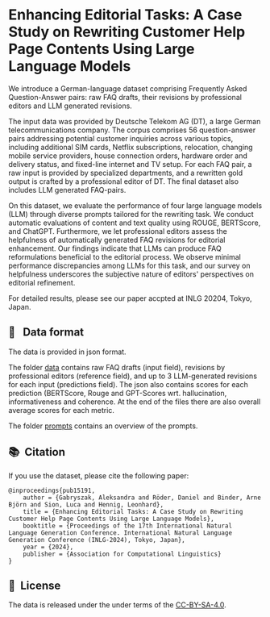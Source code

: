 # Enhancing Editorial Tasks: A Case Study on Rewriting Customer Help Page Contents Using Large Language Models

We introduce a German-language dataset comprising Frequently Asked Question-Answer pairs: raw FAQ drafts, their revisions by professional editors and LLM generated revisions.

The input data was provided by Deutsche Telekom AG (DT), a large German telecommunications company. The corpus comprises 56 question-answer pairs addressing potential customer inquiries across various topics, including additional SIM cards, Netflix subscriptions, relocation, changing mobile service providers, house connection orders, hardware order and delivery status, and fixed-line internet and TV setup. For each FAQ pair, a raw input is provided by specialized departments, and a rewritten gold output is crafted by a professional editor of DT. The final dataset also includes LLM generated FAQ-pairs.

On this dataset, we evaluate the performance of four large language models (LLM) through diverse prompts tailored for the rewriting task. We conduct automatic evaluations of content and text quality using ROUGE, BERTScore, and ChatGPT.
Furthermore, we let professional editors assess the helpfulness of automatically generated FAQ revisions for editorial enhancement. Our findings indicate that LLMs can produce FAQ reformulations beneficial to the editorial process. We observe minimal performance discrepancies among LLMs for this task, and our survey on helpfulness underscores the subjective nature of editors' perspectives on editorial refinement.

For detailed results, please see our paper accpted at INLG 20204, Tokyo, Japan.

## 📝 &nbsp; Data format

The data is provided in json format. 

The folder [data](data/faq-data) contains raw FAQ drafts (input field), revisions by professional editors (reference field), and up to 3 LLM-generated revisions for each input (predictions field). The json also contains scores for each prediction (BERTScore, Rouge and GPT-Scores wrt. hallucination, informativeness and coherence. At the end of the files there are also overall average scores for each metric.

The folder [prompts](data/prompts) contains an overview of the prompts.


## 📚&nbsp; Citation

If you use the dataset, please cite the following paper:
```
@inproceedings{pub15191,
    author = {Gabryszak, Aleksandra and Röder, Daniel and Binder, Arne Björn and Sion, Luca and Hennig, Leonhard},
    title = {Enhancing Editorial Tasks: A Case Study on Rewriting Customer Help Page Contents Using Large Language Models},
    booktitle = {Proceedings of the 17th International Natural Language Generation Conference. International Natural Language Generation Conference (INLG-2024), Tokyo, Japan},
    year = {2024},
    publisher = {Association for Computational Linguistics}
}
```

## 📘&nbsp; License
The data is released under the under terms of the [CC-BY-SA-4.0](LICENCE.txt).



